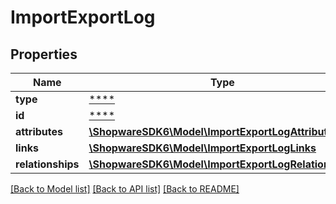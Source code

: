 # ImportExportLog

## Properties
Name | Type | Description | Notes
------------ | ------------- | ------------- | -------------
**type** | [****](.md) |  | [optional] 
**id** | [****](.md) |  | [optional] 
**attributes** | [**\ShopwareSDK6\Model\ImportExportLogAttributes**](ImportExportLogAttributes.md) |  | [optional] 
**links** | [**\ShopwareSDK6\Model\ImportExportLogLinks**](ImportExportLogLinks.md) |  | [optional] 
**relationships** | [**\ShopwareSDK6\Model\ImportExportLogRelationships**](ImportExportLogRelationships.md) |  | [optional] 

[[Back to Model list]](../../README.md#documentation-for-models) [[Back to API list]](../../README.md#documentation-for-api-endpoints) [[Back to README]](../../README.md)


